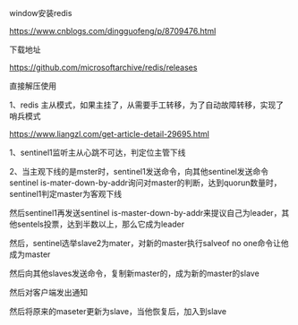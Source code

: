 window安装redis

https://www.cnblogs.com/dingguofeng/p/8709476.html

下载地址

https://github.com/microsoftarchive/redis/releases

直接解压使用



1、redis 主从模式，如果主挂了，从需要手工转移，为了自动故障转移，实现了哨兵模式

https://www.liangzl.com/get-article-detail-29695.html





1、sentinel1监听主从心跳不可达，判定位主管下线

2、当主观下线的是mster时，sentinel1发送命令，向其他sentinel发送命令sentinel is-mater-down-by-addr询问对master的判断，达到quorun数量时，sentinel1判定master为客观下线

然后sentinel1再发送sentinel is-master-down-by-addr来提议自己为leader，其他sentels投票，达到半数以上，那么它成为leader



然后，sentinel选举slave2为mater，对新的master执行salveof no one命令让他成为master

然后向其他slaves发送命令，复制新master的，成为新的master的slave

然后对客户端发出通知

然后将原来的maseter更新为slave，当他恢复后，加入到slave




